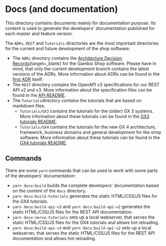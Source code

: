 # Docs (and documentation)

This directory contains documents mainly for documentation purpose. Its content is used to generate the developers'
documentation published for each master and feature version.

The `ADRs`, `REST` and `Tutorials` directories are the most important directories for the current and future
development of the shop software:

* The `ADRs` directory contains the [Architecture Decision Records]{target=_blank} for the Gambio Shop software.
  Please have in mind, that only the current development branch contains the latest versions of the ADRs.
  More information about ADRs can be found in the [first ADR] itself.
* The `REST` directory contains the OpenAPI v3 specifications for our REST API v2 and v3. More information about the
  specification files can be found in the [API README].
* The `Tutorials`directory contains the tutorials that are based on markdown files.
  * `Tutorials/GX3` contains the tutorials for the (older) GX 3 systems. More information about these tutorials can
    be found in the [GX3 tutorials README].
  * `Tutorials/GX4` contains the tutorials for the new GX 4 architecture, framework, business domains and general
    development for the shop software. More information about these tutorials can be found in the [GX4 tutorials
    README].
    

## Commands

There are some `yarn` commands that can be used to work with some parts of the developers' documentation:

* `yarn docu:build` builds the complete developers' documentation based on the content of the `docs` directory.
* `yarn docu:build-tutorials` generates the static HTML/CSS/JS files for the GX4 tutorials.
* `yarn docu:build-api-v3` and `yarn docu:build-api-v2` generates the static HTML/CSS/JS files for the REST API
  documentation.
* `yarn docu:serve-tutorials` sets up a local webserver, that serves the static HTML/CSS/JS files for the GX4
  tutorials and allows hot reloading.
* `yarn docu:build-api-v3` and `yarn docu:build-api-v2` sets up a local webserver, that serves the static HTML/CSS/JS
  files for the REST API documentation and allows hot reloading.


[Architecture Decision Records]: https://github.com/joelparkerhenderson/architecture_decision_record
[first ADR]: ./ADRs/001-starting_adr.md
[API README]: ./REST/README.md
[GX3 tutorials README]: ./Tutorials/GX3/README.md
[GX4 tutorials README]: ./Tutorials/GX4/README.md